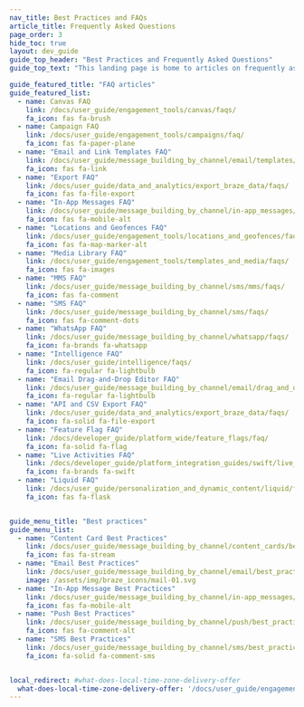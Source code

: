```yaml
---
nav_title: Best Practices and FAQs
article_title: Frequently Asked Questions
page_order: 3
hide_toc: true
layout: dev_guide
guide_top_header: "Best Practices and Frequently Asked Questions"
guide_top_text: "This landing page is home to articles on frequently asked questions and best practices about the Braze dashboard and its features."

guide_featured_title: "FAQ articles"
guide_featured_list:
  - name: Canvas FAQ
    link: /docs/user_guide/engagement_tools/canvas/faqs/
    fa_icon: fas fa-brush
  - name: Campaign FAQ
    link: /docs/user_guide/engagement_tools/campaigns/faq/
    fa_icon: fas fa-paper-plane
  - name: "Email and Link Templates FAQ"
    link: /docs/user_guide/message_building_by_channel/email/templates/faq/
    fa_icon: fas fa-link
  - name: "Export FAQ"
    link: /docs/user_guide/data_and_analytics/export_braze_data/faqs/
    fa_icon: fas fa-file-export
  - name: "In-App Messages FAQ"
    link: /docs/user_guide/message_building_by_channel/in-app_messages/faq/
    fa_icon: fas fa-mobile-alt
  - name: "Locations and Geofences FAQ"
    link: /docs/user_guide/engagement_tools/locations_and_geofences/faqs/
    fa_icon: fas fa-map-marker-alt
  - name: "Media Library FAQ"
    link: /docs/user_guide/engagement_tools/templates_and_media/faqs/
    fa_icon: fas fa-images
  - name: "MMS FAQ"
    link: /docs/user_guide/message_building_by_channel/sms/mms/faqs/
    fa_icon: fas fa-comment
  - name: "SMS FAQ"
    link: /docs/user_guide/message_building_by_channel/sms/faqs/
    fa_icon: fas fa-comment-dots
  - name: "WhatsApp FAQ"
    link: /docs/user_guide/message_building_by_channel/whatsapp/faqs/
    fa_icon: fa-brands fa-whatsapp
  - name: "Intelligence FAQ"
    link: /docs/user_guide/intelligence/faqs/
    fa_icon: fa-regular fa-lightbulb
  - name: "Email Drag-and-Drop Editor FAQ"
    link: /docs/user_guide/message_building_by_channel/email/drag_and_drop/faq/
    fa_icon: fa-regular fa-lightbulb
  - name: "API and CSV Export FAQ"
    link: /docs/user_guide/data_and_analytics/export_braze_data/faqs/
    fa_icon: fa-solid fa-file-export
  - name: "Feature Flag FAQ"
    link: /docs/developer_guide/platform_wide/feature_flags/faq/
    fa_icon: fa-solid fa-flag
  - name: "Live Activities FAQ"
    link: /docs/developer_guide/platform_integration_guides/swift/live_activities/faq/
    fa_icon: fa-brands fa-swift
  - name: "Liquid FAQ"
    link: /docs/user_guide/personalization_and_dynamic_content/liquid/faq/
    fa_icon: fas fa-flask


guide_menu_title: "Best practices"
guide_menu_list:
  - name: "Content Card Best Practices"
    link: /docs/user_guide/message_building_by_channel/content_cards/best_practices/
    fa_icon: fas fa-stream
  - name: "Email Best Practices"
    link: /docs/user_guide/message_building_by_channel/email/best_practices/
    image: /assets/img/braze_icons/mail-01.svg
  - name: "In-App Message Best Practices"
    link: /docs/user_guide/message_building_by_channel/in-app_messages/best_practices/
    fa_icon: fas fa-mobile-alt
  - name: "Push Best Practices"
    link: /docs/user_guide/message_building_by_channel/push/best_practices/
    fa_icon: fas fa-comment-alt
  - name: "SMS Best Practices"
    link: /docs/user_guide/message_building_by_channel/sms/best_practices/
    fa_icon: fa-solid fa-comment-sms


local_redirect: #what-does-local-time-zone-delivery-offer
  what-does-local-time-zone-delivery-offer: '/docs/user_guide/engagement_tools/campaigns/faq/#what-does-local-time-zone-delivery-offer'
---
```


<br>